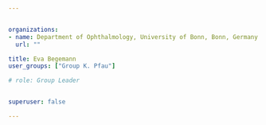 ```yaml
---


organizations:
- name: Department of Ophthalmology, University of Bonn, Bonn, Germany
  url: ""

title: Eva Begemann
user_groups: ["Group K. Pfau"]

# role: Group Leader


superuser: false

---
```


